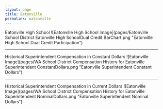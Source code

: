 ```yaml
---
layout: page
title: Eatonville
permalink: eatonville
---
```



Eatonville High School
![Eatonville High School Image](pages/Eatonville School District Eatonville High SchoolDual Credit BarChart.png "Eatonville High School Dual Credit Participation")

___

Historical Superintendent Compensation in Constant Dollars
![Eatonville Image](pages/WA School District Compensation History for Eatonville Superintendent ConstantDollars.png "Eatonville Superintendent Constant Dollars")

___

Historical Superintendent Compensation in Current Dollars
![Eatonville Image](pages/WA School District Compensation History for Eatonville Superintendent NominalDollars.png "Eatonville Superintendent Nominal Dollars")